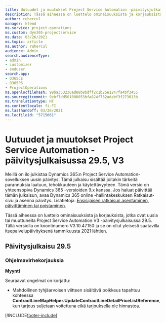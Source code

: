 ```yaml
---
title: Uutuudet ja muutokset Project Service Automation -päivitysjulkaisussa 29.5, Hotfix, V3
description: Tässä aiheessa on luettelo ominaisuuksista ja korjauksista Project Service Automationin Päivitysjulkaisussa 29.5 Hotfix, V3.
author: ruhercul
manager: kfend
ms.service: project-operations
ms.custom: dyn365-projectservice
ms.date: 03/26/2021
ms.topic: article
ms.author: ruhercul
audience: Admin
search.audienceType:
- admin
- customizer
- enduser
search.app:
- D365CE
- D365PS
- ProjectOperations
ms.openlocfilehash: 99ba353236ad88b8bdff2c1b25e1247fa4bf3455
ms.sourcegitcommit: 9ebf7dd501898053bfa824f732adabf3f273613b
ms.translationtype: HT
ms.contentlocale: fi-FI
ms.lasthandoff: 03/26/2021
ms.locfileid: "5715661"
---
```

# <a name="whats-new-or-changed-in-project-service-automation-update-release-295-v3"></a>Uutuudet ja muutokset Project Service Automation -päivitysjulkaisussa 29.5, V3

Meillä on ilo julkistaa Dynamics 365:n Project Service Automation-sovelluksen uusin päivitys. Tämä julkaisu sisältää joitakin tärkeitä parannuksia laatuun, tehokkuuteen ja käytettävyyteen. Tämä versio on yhteensopiva Dynamics 365 -versioiden 9.x kanssa. Jos haluat päivittää tämän julkaisun, avaa Dynamics 365 online -hallintakeskuksen Ratkaisut-sivu ja asenna päivitys. Lisätietoja: [Ensisijaisen ratkaisun asentaminen, päivittäminen tai poistaminen](https://docs.microsoft.com/power-platform/admin/install-remove-preferred-solution).

Tässä aiheessa on luettelo ominaisuuksista ja korjauksista, jotka ovat uusia tai muuttuneita Project Service Automation V3 -päivitysjulkaisussa 29.5. Tällä versiolla on koontinumero V3.10.47.150 ja se on ollut yleisesti saatavilla itsepalvelupäivityksenä tammikuusta 2021 lähtien.

## <a name="update-release-295"></a>Päivitysjulkaisu 29.5

### <a name="bug-fixes"></a>Ohjelmavirhekorjauksia


**Myynti**

Seuraavat ongelmat on korjattu:

- Mahdollinen tyhjäarvoisen viitteen sisältävä poikkeus tapahtuu kohteessa **ContractLineMapHelper.UpdateContractLineDetailPriceListReference**, kun tarjous suljetaan voitettuna eikä tarjouksella ole hinnastoa.


[!INCLUDE[footer-include](../includes/footer-banner.md)]
